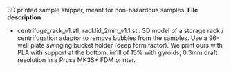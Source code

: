 3D printed sample shipper, meant for non-hazardous samples.
**File description**

- centrifuge_rack_v1.stl, racklid_2mm_v1.1.stl: 3D model of a storage rack / centrifugation adaptor to remove bubbles from the samples. Use a 96-well plate swinging bucket holder (deep form factor). We print ours with PLA with support at the bottom, infill of 15% with gyroids, 0.3mm draft resolution in a Prusa MK3S+ FDM printer.
